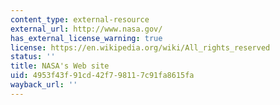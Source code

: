 ```yaml
---
content_type: external-resource
external_url: http://www.nasa.gov/
has_external_license_warning: true
license: https://en.wikipedia.org/wiki/All_rights_reserved
status: ''
title: NASA's Web site
uid: 4953f43f-91cd-42f7-9811-7c91fa8615fa
wayback_url: ''
---
```

